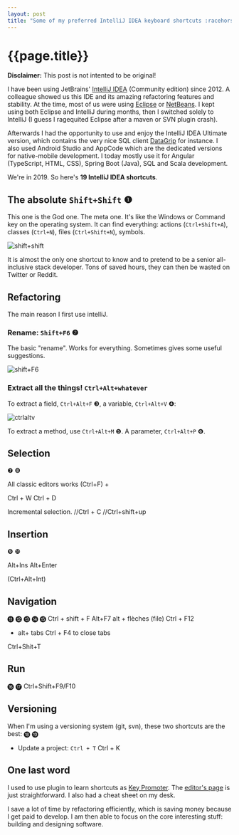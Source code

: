 ```yaml
---
layout: post
title: "Some of my preferred IntelliJ IDEA keyboard shortcuts :racehorse:"
---
```


# {{page.title}}

**Disclaimer:** This post is not intented to be original!

I have been using JetBrains' [IntelliJ IDEA](https://www.jetbrains.com/idea/) (Community edition) since 2012. A colleague showed us this IDE and its amazing refactoring features and stability. At the time, most of us were using [Eclipse](https://www.jetbrains.com/idea/) or [NetBeans](https://netbeans.apache.org/). I kept using both Eclipse and IntelliJ during months, then I switched solely to IntelliJ (I guess I ragequited Eclipse after a maven or SVN plugin crash). 

Afterwards I had the opportunity to use and enjoy the IntelliJ IDEA Ultimate version, which contains the very nice SQL client [DataGrip](https://www.jetbrains.com/datagrip/) for instance. I also used Android Studio and AppCode which are the dedicated versions for native-mobile development. I today mostly use it for Angular (TypeScript, HTML, CSS), Spring Boot (Java), SQL and Scala development. 

We're in 2019. So here's **19 IntelliJ IDEA shortcuts**.

<!--http://xahlee.info/comp/unicode_circled_numbers.html-->

## The absolute `Shift+Shift` ❶

This one is the God one. The meta one. It's like the Windows or Command key on the operating system. It can find everything: actions (`Ctrl+Shift+A`), classes (`Ctrl+N`), files (`Ctrl+Shift+N`), symbols. 

![shift+shift](/blog/assets/2019-11-06-shift+shift.png "Shift+Shift")

It is almost the only one shortcut to know and to pretend to be a senior all-inclusive stack developer. Tons of saved hours, they can then be wasted on Twitter or Reddit. 

## Refactoring 

The main reason I first use intelliJ.

### Rename: `Shift+F6` ❷

The basic "rename". Works for everything. Sometimes gives some useful suggestions. 

![shift+F6](/blog/assets/2019-11-06-shift+F6.png "shift+F6")

### Extract all the things! `Ctrl+Alt+whatever`

To extract a field, `Ctrl+Alt+F` ❸, a variable, `Ctrl+Alt+V` ❹:

![ctrlaltv](/blog/assets/2019-11-06-ctrl+alt+V.png "ctrlaltv")

To extract a method, use `Ctrl+Alt+M` ❺. A parameter, `Ctrl+Alt+P` ❻.

## Selection 

❼ ❽  

All classic editors works (Ctrl+F)  + 

Ctrl + W
Ctrl + D

Incremental selection.
//Ctrl + C 
//Ctrl+shift+up 

## Insertion 

❾ ❿  

Alt+Ins
Alt+Enter 

(Ctrl+Alt+Int)


## Navigation 

⓫ ⓬ ⓭ ⓮ ⓯ 
Ctrl + shift + F
Alt+F7
alt + flèches (file) 
Ctrl + F12 

+ alt+ tabs
Ctrl + F4 to close tabs

Ctrl+Shit+T 


## Run

⓰ ⓱ 
Ctrl+Shift+F9/F10 

## Versioning 

When I'm using a versioning system (git, svn), these two shortcuts are the best:
⓲ ⓳ 
- Update a project: `Ctrl + T` 
Ctrl + K 

## One last word

I used to use plugin to learn shortcuts as [Key Promoter](https://plugins.jetbrains.com/plugin/9792-key-promoter-x). The [editor's page](https://www.jetbrains.com/help/idea/mastering-keyboard-shortcuts.html) is just straightforward. I also had a cheat sheet on my desk. 

I save a lot of time by refactoring efficiently, which is saving money because I get paid to develop. I am then able to focus on the core interesting stuff: building and designing software. 


